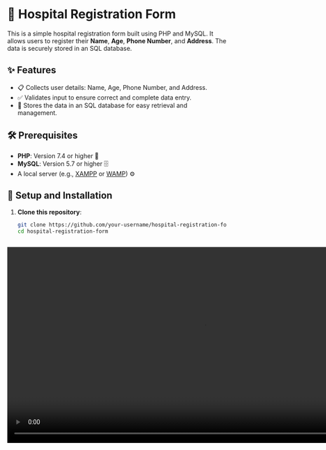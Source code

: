 # 🏥 Hospital Registration Form

This is a simple hospital registration form built using PHP and MySQL. It allows users to register their **Name**, **Age**, **Phone Number**, and **Address**. The data is securely stored in an SQL database.

## ✨ Features

- 📋 Collects user details: Name, Age, Phone Number, and Address.
- ✅ Validates input to ensure correct and complete data entry.
- 💾 Stores the data in an SQL database for easy retrieval and management.

## 🛠️ Prerequisites

- **PHP**: Version 7.4 or higher 🐘
- **MySQL**: Version 5.7 or higher 🗄️
- A local server (e.g., [XAMPP](https://www.apachefriends.org/) or [WAMP](https://www.wampserver.com/)) ⚙️

## 🚀 Setup and Installation

1. **Clone this repository**:
   ```bash
   git clone https://github.com/your-username/hospital-registration-form.git
   cd hospital-registration-form



<div>

   <video height="450" src="https://github.com/user-attachments/assets/47e7168b-c9cf-4bb2-b4e4-052b936dbbfa" />

</div>



